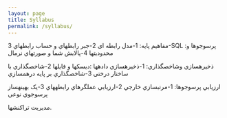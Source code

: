 ```yaml
---
layout: page
title: Syllabus
permalink: /syllabus/
---
```


مفاهیم پایه:
1-مدل رابطه ای
2-جبر رابطهاي و حساب رابطهاي
3-SQL :پرسوجوها و محدوديتها
4-پالايش شما و صورتهاي نرمال</br>


ذخيرهسازي وشاخصگذاري:
1-ذخيرهسازي دادهها :ديسکها و فايلها
2-شاخصگذاري با ساختار درختی
3-شاخصگذاري بر پايه درهمسازي</br>


ارزيابي پرسوجوها:
1-مرتبسازي خارجي
2-ارزيابي عملگرهاي رابطههاي
3-يک بهينهساز پرسوجوي نوعي</br>


مديريت تراکنشها.</br>